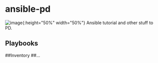 # ansible-pd

![image](https://user-images.githubusercontent.com/27725600/115963363-dc5edc80-a516-11eb-81ef-f2cbad5667a0.png){:height="50%" width="50%"} Ansible tutorial and other stuff to PD.

## Playbooks
##Inventory
##...
